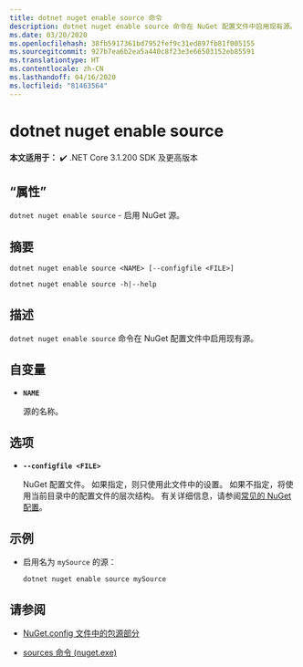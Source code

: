 ```yaml
---
title: dotnet nuget enable source 命令
description: dotnet nuget enable source 命令在 NuGet 配置文件中启用现有源。
ms.date: 03/20/2020
ms.openlocfilehash: 38fb5917361bd7952fef9c31ed897fb81f005155
ms.sourcegitcommit: 927b7ea6b2ea5a440c8f23e3e66503152eb85591
ms.translationtype: HT
ms.contentlocale: zh-CN
ms.lasthandoff: 04/16/2020
ms.locfileid: "81463564"
---
```

# <a name="dotnet-nuget-enable-source"></a>dotnet nuget enable source

**本文适用于：** ✔️ .NET Core 3.1.200 SDK 及更高版本

## <a name="name"></a>“属性”

`dotnet nuget enable source` - 启用 NuGet 源。

## <a name="synopsis"></a>摘要

```dotnetcli
dotnet nuget enable source <NAME> [--configfile <FILE>]

dotnet nuget enable source -h|--help
```

## <a name="description"></a>描述

`dotnet nuget enable source` 命令在 NuGet 配置文件中启用现有源。

## <a name="arguments"></a>自变量

- **`NAME`**

  源的名称。

## <a name="options"></a>选项

- **`--configfile <FILE>`**

  NuGet 配置文件。 如果指定，则只使用此文件中的设置。 如果不指定，将使用当前目录中的配置文件的层次结构。 有关详细信息，请参阅[常见的 NuGet 配置](https://docs.microsoft.com/nuget/consume-packages/configuring-nuget-behavior)。

## <a name="examples"></a>示例

- 启用名为 `mySource` 的源：

  ```dotnetcli
  dotnet nuget enable source mySource
  ```

## <a name="see-also"></a>请参阅

- [NuGet.config 文件中的包源部分](/nuget/reference/nuget-config-file#package-source-sections)

- [sources 命令 (nuget.exe)](/nuget/reference/cli-reference/cli-ref-sources)
